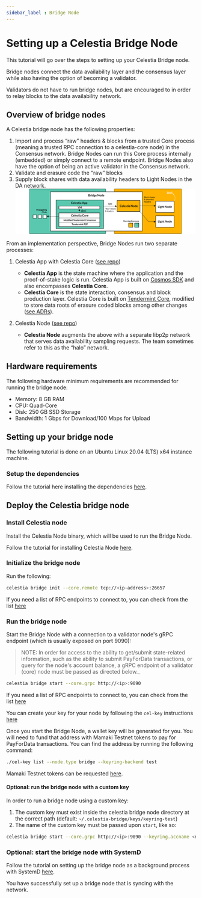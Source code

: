 ```yaml
---
sidebar_label : Bridge Node
---
```


# Setting up a Celestia Bridge Node

This tutorial will go over the steps to setting up your Celestia Bridge node.

Bridge nodes connect the data availability layer and the consensus layer
while also having the option of becoming a validator.

Validators do not have to run bridge nodes, but are encouraged to in order
to relay blocks to the data availability network.

## Overview of bridge nodes

A Celestia bridge node has the following properties:

1. Import and process “raw” headers & blocks from a trusted Core process
   (meaning a trusted RPC connection to a celestia-core node) in the
   Consensus network. Bridge Nodes can run this Core process internally
   (embedded) or simply connect to a remote endpoint. Bridge Nodes also
   have the option of being an active validator in the Consensus network.
2. Validate and erasure code the “raw” blocks
3. Supply block shares with data availability headers to Light Nodes in the DA network.
   ![bridge-node-diagram](/img/nodes/BridgeNodes.png)

From an implementation perspective, Bridge Nodes run two separate processes:

1. Celestia App with Celestia Core
   ([see repo](https://github.com/celestiaorg/celestia-app))

    * **Celestia App** is the state machine where the application and the
      proof-of-stake logic is run. Celestia App is built on
      [Cosmos SDK](https://docs.cosmos.network/) and also encompasses
      **Celestia Core**.
    * **Celestia Core** is the state interaction, consensus and block production
      layer. Celestia Core is built on [Tendermint Core](https://docs.tendermint.com/),
      modified to store data roots of erasure coded blocks among other changes
      ([see ADRs](https://github.com/celestiaorg/celestia-core/tree/master/docs/celestia-architecture)).

2. Celestia Node ([see repo](https://github.com/celestiaorg/celestia-node))

    * **Celestia Node** augments the above with a separate libp2p network that
      serves data availability sampling requests. The team sometimes refer to
      this as the “halo” network.

## Hardware requirements

The following hardware minimum requirements are recommended for running the
bridge node:

* Memory: 8 GB RAM
* CPU: Quad-Core
* Disk: 250 GB SSD Storage
* Bandwidth: 1 Gbps for Download/100 Mbps for Upload

## Setting up your bridge node

The following tutorial is done on an Ubuntu Linux 20.04 (LTS) x64 instance machine.

### Setup the dependencies

Follow the tutorial here installing the dependencies [here](../developers/environment.mdx).

## Deploy the Celestia bridge node

### Install Celestia node

Install the Celestia Node binary, which will be used to run the Bridge Node.

Follow the tutorial for installing Celestia Node [here](../developers/celestia-node.md).

### Initialize the bridge node

Run the following:

```sh
celestia bridge init --core.remote tcp://<ip-address>:26657
```

If you need a list of RPC endpoints to connect to, you can check from the list [here](./mamaki-testnet.md#rpc-endpoints)

### Run the bridge node

Start the Bridge Node with a connection to a validator node's gRPC endpoint
(which is usually exposed on port 9090):

> NOTE: In order for access to the ability to get/submit state-related information,
  such as the ability to submit PayForData transactions, or query for the node's
  account balance, a gRPC endpoint of a validator (core) node must be passed as
  directed below._

```sh
celestia bridge start --core.grpc http://<ip>:9090
```

If you need a list of RPC endpoints to connect to, you can check from the list [here](./mamaki-testnet.md#rpc-endpoints)

You can create your key for your node by following the `cel-key` instructions [here](./keys.md)

Once you start the Bridge Node, a wallet key will be generated for you.
You will need to fund that address with Mamaki Testnet tokens to pay for
PayForData transactions.
You can find the address by running the following command:

```sh
./cel-key list --node.type bridge --keyring-backend test
```

Mamaki Testnet tokens can be requested [here](./mamaki-testnet.md#mamaki-testnet-faucet).

#### Optional: run the bridge node with a custom key

In order to run a bridge node using a custom key:

1. The custom key must exist inside the celestia bridge node directory at the
   correct path (default: `~/.celestia-bridge/keys/keyring-test`)
2. The name of the custom key must be passed upon `start`, like so:

```sh
celestia bridge start --core.grpc http://<ip>:9090 --keyring.accname <name_of_custom_key>
```

### Optional: start the bridge node with SystemD

Follow the tutorial on setting up the bridge node as a background process with
SystemD [here](./systemd.md#celestia-bridge-node).

You have successfully set up a bridge node that is syncing with the network.
